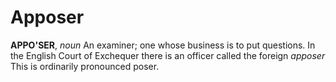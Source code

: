 # Apposer

**APPO'SER**, _noun_ An examiner; one whose business is to put questions. In the English Court of Exchequer there is an officer called the foreign _apposer_ This is ordinarily pronounced poser.